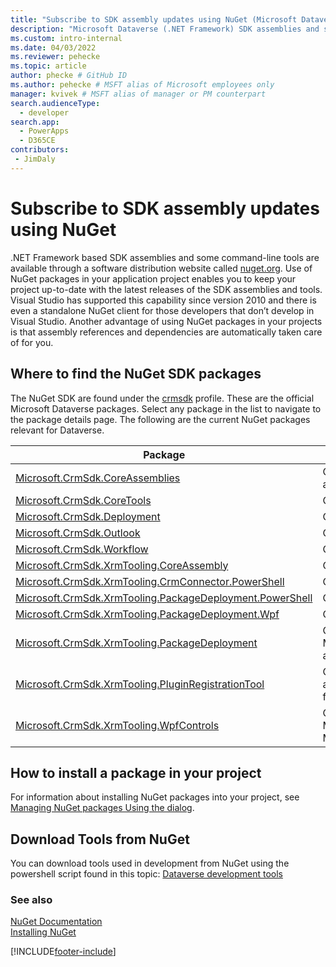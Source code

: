 ```yaml
---
title: "Subscribe to SDK assembly updates using NuGet (Microsoft Dataverse) | Microsoft Docs" # Intent and product brand in a unique string of 43-59 chars including spaces
description: "Microsoft Dataverse (.NET Framework) SDK assemblies and some command-line tools are available through nuget.org. Use of NuGet packages in your application project enables you to keep your project up-to-date with the latest releases of the SDK assemblies and tools." # 115-145 characters including spaces. This abstract displays in the search result.
ms.custom: intro-internal
ms.date: 04/03/2022
ms.reviewer: pehecke
ms.topic: article
author: phecke # GitHub ID
ms.author: pehecke # MSFT alias of Microsoft employees only
manager: kvivek # MSFT alias of manager or PM counterpart
search.audienceType: 
  - developer
search.app: 
  - PowerApps
  - D365CE
contributors:
 - JimDaly
---
```


# Subscribe to SDK assembly updates using NuGet

.NET Framework based SDK assemblies and some command-line tools are available through a software distribution website called [nuget.org](https://www.nuget.org). Use of NuGet  packages in your application project enables you to keep your project up-to-date with the latest releases of the SDK assemblies and tools. Visual Studio has supported this capability since version 2010 and there is even a standalone NuGet  client for those developers that don’t develop in Visual Studio. Another advantage of using NuGet  packages in your projects is that assembly references and dependencies are automatically taken care of for you.  
  
<a name="BKMK_GetNuGetPackages"></a>

## Where to find the NuGet SDK packages

The NuGet SDK are found under the [crmsdk](https://www.nuget.org/profiles/crmsdk) profile. These are the official Microsoft Dataverse packages. Select any package in the list to navigate to the package details page. The following are the current NuGet packages relevant for Dataverse.  


|Package|Description|
|---------|---------|
|[Microsoft.CrmSdk.CoreAssemblies](https://www.nuget.org/packages/Microsoft.CrmSdk.CoreAssemblies/)|Contains the Microsoft.Xrm.Sdk.dll and Microsoft.Crm.Sdk.Proxy.dll assemblies plus tools|
|[Microsoft.CrmSdk.CoreTools](https://www.nuget.org/packages/Microsoft.CrmSdk.CoreTools/)|Contains the SDK tools authored by the Microsoft Dynamics 365 team.|
|[Microsoft.CrmSdk.Deployment](https://www.nuget.org/packages/Microsoft.CrmSdk.Deployment/)|Contains the Microsoft.Xrm.Sdk.Deployment.dll assembly|
|[Microsoft.CrmSdk.Outlook](https://www.nuget.org/packages/Microsoft.CrmSdk.Outlook/)|Contains the Microsoft.Crm.Outlook.dll assembly|
|[Microsoft.CrmSdk.Workflow](https://www.nuget.org/packages/Microsoft.CrmSdk.Workflow/)|Contains the Microsoft.Xrm.Sdk.Workflow.dll assembly|
|[Microsoft.CrmSdk.XrmTooling.CoreAssembly](https://www.nuget.org/packages/Microsoft.CrmSdk.XrmTooling.CoreAssembly/)|Contains the  Microsoft.Xrm.Tooling.Connector assembly |
|[Microsoft.CrmSdk.XrmTooling.CrmConnector.PowerShell](https://www.nuget.org/packages/Microsoft.CrmSdk.XrmTooling.CrmConnector.PowerShell/)|Contains the assemblies for Xrm.Tooling.Connector Powershell |
|[Microsoft.CrmSdk.XrmTooling.PackageDeployment.PowerShell](https://www.nuget.org/packages/Microsoft.CrmSdk.XrmTooling.PackageDeployment.PowerShell/)| Contains the assemblies for Package Deployer Powershell        |
|[Microsoft.CrmSdk.XrmTooling.PackageDeployment.Wpf](https://www.nuget.org/packages/Microsoft.CrmSdk.XrmTooling.PackageDeployment.Wpf/)|Contains the Dynamics 365 Package Deployer|
|[Microsoft.CrmSdk.XrmTooling.PackageDeployment](https://www.nuget.org/packages/Microsoft.CrmSdk.XrmTooling.PackageDeployment/)|Contains the Microsoft.Xrm.Tooling.PackageDeployment.CrmPackageExtentionBase.dll assembly|
|[Microsoft.CrmSdk.XrmTooling.PluginRegistrationTool](https://www.nuget.org/packages/Microsoft.CrmSdk.XrmTooling.PluginRegistrationTool/)|Contains the Plugin Registration Tool required to manage Plugin assemblies,Workflow assemblies,Virtual Entitles, and Service endpoints for Microsoft Dynamics 365.|
|[Microsoft.CrmSdk.XrmTooling.WpfControls](https://www.nuget.org/packages/Microsoft.CrmSdk.XrmTooling.WpfControls/)|Contains the Microsoft.Xrm.Tooling.CrmConnectControl.dll, Microsoft.Xrm.Tooling.Ui.Styles.dll, and Microsoft.Xrm.Tooling.WebResourceUtility.dll assemblies|

## How to install a package in your project

 For information about installing NuGet  packages into your project, see [Managing NuGet packages Using the dialog](https://docs.nuget.org/docs/start-here/managing-nuget-packages-using-the-dialog).  

## Download Tools from NuGet

You can download tools used in development from NuGet using the powershell script found in this topic: [Dataverse development tools](../download-tools-nuget.md)
  
### See also

 [NuGet Documentation](/nuget/)  
 [Installing NuGet](https://docs.nuget.org/docs/start-here/installing-nuget)

[!INCLUDE[footer-include](../../../includes/footer-banner.md)]